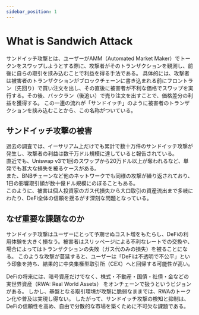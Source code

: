 ```yaml
---
sidebar_position: 1
---
```


# What is Sandwich Attack

サンドイッチ攻撃とは、ユーザーがAMM（Automated Market Maker）でトークンをスワップしようとする際に、攻撃者がそのトランザクションを観測し、前後に自らの取引を挟み込むことで利益を得る手法である。
具体的には、攻撃者は被害者のトランザクションがブロックチェーンに書き込まれる前にフロントラン（先回り）で買い注文を出し、その直後に被害者が不利な価格でスワップを実行する。その後、バックラン（後追い）で売り注文を出すことで、価格差分の利益を獲得する。
この一連の流れが「サンドイッチ」のように被害者のトランザクションを挟み込むことから、この名称がついている。

## サンドイッチ攻撃の被害
過去の調査では、イーサリアム上だけでも累計で数十万件のサンドイッチ攻撃が発生し、攻撃者の利益は数千万ドル規模に達していると報告されている。  
直近でも、Uniswap v3で1回のスワップから20万ドル以上が奪われるなど、単発でも甚大な損失を被るケースがある。  
また、BNBチェーンなど他のネットワークでも同様の攻撃が繰り返されており、1日の影響取引額が数十億ドル規模にのぼることもある。  
このように、被害は個人投資家のガス代損失から大口取引の資産流出まで多岐にわたり、DeFi全体の信頼を揺るがす深刻な問題となっている。

## なぜ重要な課題なのか
サンドイッチ攻撃はユーザーにとって予期せぬコスト増をもたらし、DeFiの利用体験を大きく損なう。被害者はスリッページによる不利なレートでの交換や、場合によってはトランザクションの失敗（ガス代のみの損失）を被ることになる。
このような攻撃が蔓延すると、ユーザーは「DeFiは不透明で不公平」という印象を持ち、結果的に中央集権型取引所（CEX）へと回帰する可能性が高い。

DeFiの将来には、暗号資産だけでなく、株式・不動産・国債・社債・金などの 実世界資産（RWA: Real World Assets） をオンチェーンで扱うというビジョンがある。
しかし、基盤となる取引環境が攻撃に脆弱なままでは、RWAのトークン化や普及は実現し得ない。
したがって、サンドイッチ攻撃の検知と抑制は、DeFiの信頼性を高め、自由で分散的な市場を築くために不可欠な課題である。
